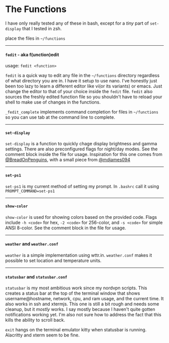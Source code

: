 # The Functions
I have only really tested any of these in bash, except for a *tiny* part of `set-display` that I tested in zsh.

place the files in `~/functions`

---
#### `fedit` - aka f(unction)edit

usage: `fedit <function>`

`fedit` is a quick way to edit any file in the `~/functions` directory regardless of what directory you are in. I have it setup to use nano. I've honestly just been too lazy to learn a different editor like vi(or its variants) or emacs. Just change the editor to that of your choice inside the `fedit` file. `fedit` also sources the freshly edited function file so you shouldn't have to reload your shell to make use of changes in the functions.

`_fedit_complete` implements command completion for files in `~/functions` so you can use tab at the command line to complete.

---
#### `set-display`

`set-display` is a function to quickly chage display brightness and gamma settings. There are also preconfigured flags for night/day modes. See the comment block inside the file for usage. Inspiration for this one comes from [@BreadOnPenguins](https://github.com/BreadOnPenguins), with a small piece from [@mdjames094](https://github.com/mdjames094)

---
#### `set-ps1`

`set-ps1` is my current method of setting my prompt. In `.bashrc` call it using `PROMPT_COMMAND=set-ps1`

---
#### `show-color`

`show-color` is used for showing colors based on the provided code. Flags include `-h <code>` for hex, `-2 <code>` for 256-color, and `-s <code>` for simple ANSI 8-color. See the comment block in the file for usage.

---
#### `weather` and `weather.conf`

`weather` is a simple implementation using wttr.in. `weather.conf` makes it possible to set location and temperature units.

---
#### `statusbar` and `statusbar.conf`

`statusbar` is my most ambitious work since my nordvpn scripts. This creates a status bar at the top of the terminal window that shows username@hostname, network, cpu, and ram usage, and the current time. It also works in ssh and xtermjs. This one is still a bit rough and needs some cleanup, but it *mostly* works. I say mostly because I haven't quite gotten notifications working yet. I'm also not sure how to address the fact that this kills the ability to scroll back.

`exit` hangs on the terminal emulator kitty when statusbar is running. Alacritty and xterm seem to be fine.
